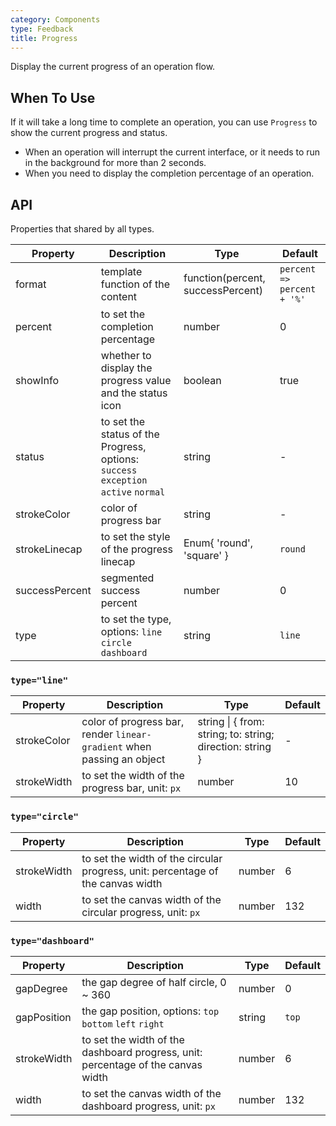 ```yaml
---
category: Components
type: Feedback
title: Progress
---
```


Display the current progress of an operation flow.

## When To Use

If it will take a long time to complete an operation, you can use `Progress` to show the current progress and status.

- When an operation will interrupt the current interface, or it needs to run in the background for more than 2 seconds.
- When you need to display the completion percentage of an operation.

## API

Properties that shared by all types.

| Property | Description | Type | Default |
| --- | --- | --- | --- |
| format | template function of the content | function(percent, successPercent) | `percent => percent + '%'` |
| percent | to set the completion percentage | number | 0 |
| showInfo | whether to display the progress value and the status icon | boolean | true |
| status | to set the status of the Progress, options: `success` `exception` `active` `normal` | string | - |
| strokeColor | color of progress bar | string | - |
| strokeLinecap | to set the style of the progress linecap | Enum{ 'round', 'square' } | `round` |
| successPercent | segmented success percent | number | 0 |
| type | to set the type, options: `line` `circle` `dashboard` | string | `line` |

### `type="line"`

| Property | Description | Type | Default |
| --- | --- | --- | --- |
| strokeColor | color of progress bar, render `linear-gradient` when passing an object | string \| { from: string; to: string; direction: string } | - |
| strokeWidth | to set the width of the progress bar, unit: `px` | number | 10 |

### `type="circle"`

| Property | Description | Type | Default |
| --- | --- | --- | --- |
| strokeWidth | to set the width of the circular progress, unit: percentage of the canvas width | number | 6 |
| width | to set the canvas width of the circular progress, unit: `px` | number | 132 |

### `type="dashboard"`

| Property | Description | Type | Default |
| --- | --- | --- | --- |
| gapDegree | the gap degree of half circle, 0 ~ 360 | number | 0 |
| gapPosition | the gap position, options: `top` `bottom` `left` `right` | string | `top` |
| strokeWidth | to set the width of the dashboard progress, unit: percentage of the canvas width | number | 6 |
| width | to set the canvas width of the dashboard progress, unit: `px` | number | 132 |
